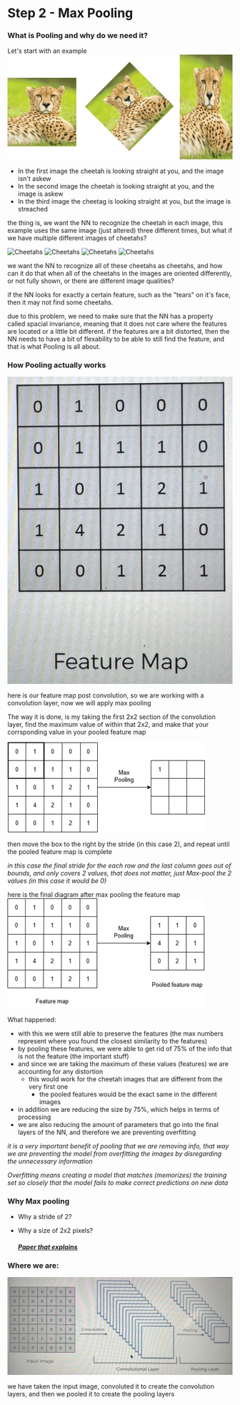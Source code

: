 # Step 2 - Max Pooling

### What is Pooling and why do we need it?

Let's start with an example
![Cheetahs](./3.21.1.png)

- In the first image the cheetah is looking straight at you, and the image isn't askew
- In the second image the cheetah is looking straight at you, and the image is askew
- In the third image the cheetag is looking straight at you, but the image is streached

the thing is, we want the NN to recognize the cheetah in each image, this example uses the same image (just altered) three different times, but what if we have multiple different images of cheetahs?

![Cheetahs](https://static.wikia.nocookie.net/animals/images/8/8e/Cheetah.jpg/revision/latest/scale-to-width-down/1200?cb=20181221181800)
![Cheetahs](https://cheetah.org/canada/wp-content/uploads/sites/5/2019/11/Cheetah_and_cubs-1000x593_72.png)
![Cheetahs](https://i.natgeofe.com/k/66d3a80c-f4c3-4410-845c-3543375eaa85/cheetah-watching_square.jpg)
![Cheetahs](https://cdn.britannica.com/01/152301-050-1EF6EBB4/Cheetah.jpg)

we want the NN to recognize all of these cheetahs as cheetahs, and how can it do that when all of the cheetahs in the images are oriented differently, or not fully shown, or there are different image qualities?

if the NN looks for exactly a certain feature, such as the "tears" on it's face, then it may not find some cheetahs.

due to this problem, we need to make sure that the NN has a property called spacial invariance, meaning that it does not care where the features are located or a little bit different. if the features are a bit distorted, then the NN needs to have a bit of flexability to be able to still find the feature, and that is what Pooling is all about.

### How Pooling actually works

![Feature Map](./3.21.2.jpg)

here is our feature map post convolution, so we are working with a convolution layer, now we will apply max pooling

The way it is done, is my taking the first 2x2 section of the convolution layer, find the maximum value of within that 2x2, and make that your corrsponding value in your pooled feature map

![Max Pooling](./3.21.3.png)

then move the box to the right by the stride (in this case 2), and repeat until the pooled feature map is complete

_in this case the final stride for the each row and the last column goes out of bounds, and only covers 2 values, that does not matter, just Max-pool the 2 values (in this case it would be 0)_

here is the final diagram after max pooling the feature map
![Max Pooling finished](./3.21.4.png)

What happened:

- with this we were still able to preserve the features (the max numbers represent where you found the closest similarity to the features)
- by pooling these features, we were able to get rid of 75% of the info that is not the feature (the important stuff)
- and since we are taking the maximum of these values (features) we are accounting for any distortion
  - this would work for the cheetah images that are different from the very first one
    - the pooled features would be the exact same in the different images
- in addition we are reducing the size by 75%, which helps in terms of processing
- we are also reducing the amount of parameters that go into the final layers of the NN, and therefore we are preventing overfitting

_it is a very important benefit of pooling that we are removing info, that way we are preventing the model from overfitting the images by disregarding the unnecessary information_

_Overfitting means creating a model that matches (memorizes) the training set so closely that the model fails to make correct predictions on new data_

### Why Max pooling

- Why a stride of 2?
- Why a size of 2x2 pixels?

  ##### [Paper that explains](http://ais.uni-bonn.de/papers/icann2010_maxpool.pdf)

### Where we are:

![Where we are](./3.21.5.jpg)

we have taken the input image, convoluted it to create the convolution layers, and then we pooled it to create the pooling layers
